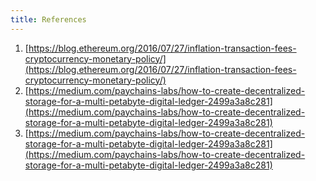 ```yaml
---
title: References
---
```


1. [https://blog.ethereum.org/2016/07/27/inflation-transaction-fees-cryptocurrency-monetary-policy/](https://blog.ethereum.org/2016/07/27/inflation-transaction-fees-cryptocurrency-monetary-policy/)
2. [https://medium.com/paychains-labs/how-to-create-decentralized-storage-for-a-multi-petabyte-digital-ledger-2499a3a8c281](https://medium.com/paychains-labs/how-to-create-decentralized-storage-for-a-multi-petabyte-digital-ledger-2499a3a8c281)
3. [https://medium.com/paychains-labs/how-to-create-decentralized-storage-for-a-multi-petabyte-digital-ledger-2499a3a8c281](https://medium.com/paychains-labs/how-to-create-decentralized-storage-for-a-multi-petabyte-digital-ledger-2499a3a8c281)

